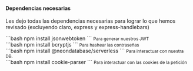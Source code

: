 #### Dependencias necesarias

Les dejo todas las dependencias necesarias para lograr lo que hemos revisado (excluyendo claro, express y express-handlebars)

<div class='grid grid-cols-2 gap-16 mt-10'>

<div>
```bash
npm install jsonwebtoken
```
<small >Para generar nuestros JWT</small>
</div>

<div>
```bash
npm install bcryptjs
```
<small >Para hashear las contraseñas</small>

</div>

<div>
```bash
npm install @neondatabase/serverless
```
<small >Para interactuar con nuestra DB.</small>

</div>

<div>
```bash
npm install cookie-parser
```
<small >Para interactuar con las cookies de la petición</small>

</div>
</div>